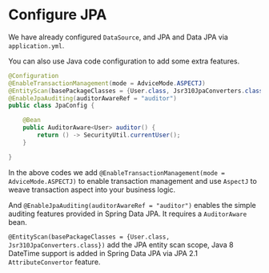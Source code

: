 # Configure JPA

We have already configured `DataSource`, and JPA and Data JPA via `application.yml`.

You can also use Java code configuration to add some extra features.

```java
@Configuration
@EnableTransactionManagement(mode = AdviceMode.ASPECTJ)
@EntityScan(basePackageClasses = {User.class, Jsr310JpaConverters.class})
@EnableJpaAuditing(auditorAwareRef = "auditor")
public class JpaConfig {

    @Bean
    public AuditorAware<User> auditor() {
        return () -> SecurityUtil.currentUser();
    }

}
```

In the above codes we add `@EnableTransactionManagement(mode = AdviceMode.ASPECTJ)` to enable transaction management and use `AspectJ` to weave transaction aspect into your business logic.

And `@EnableJpaAuditing(auditorAwareRef = "auditor")` enables the simple auditing features provided in Spring Data JPA. It requires a `AuditorAware` bean.

`@EntityScan(basePackageClasses = {User.class, Jsr310JpaConverters.class})` add the JPA entity scan scope, Java 8 DateTime support is added in Spring Data JPA via JPA 2.1 `AttributeConvertor` feature.

 